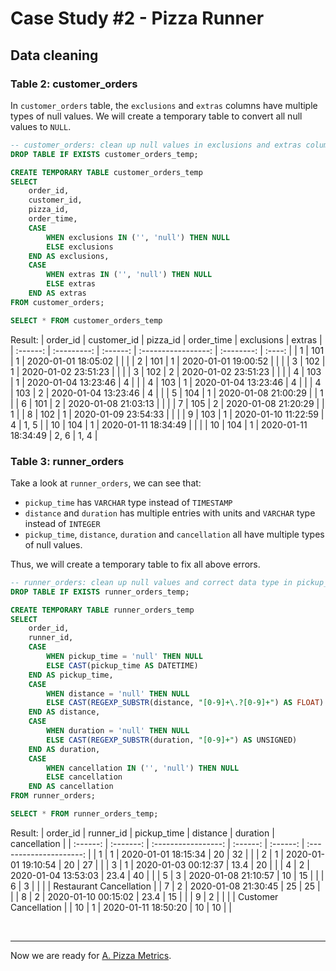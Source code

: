 # Case Study #2 - Pizza Runner

## Data cleaning

### Table 2: customer_orders

In `customer_orders` table, the `exclusions` and `extras` columns have multiple types of null values. We will create a temporary table to convert all null values to `NULL`.

``` sql
-- customer_orders: clean up null values in exclusions and extras columns
DROP TABLE IF EXISTS customer_orders_temp;

CREATE TEMPORARY TABLE customer_orders_temp
SELECT
	order_id,
    customer_id,
    pizza_id,
    order_time,
    CASE
		WHEN exclusions IN ('', 'null') THEN NULL
        ELSE exclusions
	END AS exclusions,
    CASE
		WHEN extras IN ('', 'null') THEN NULL
        ELSE extras
	END AS extras
FROM customer_orders;

SELECT * FROM customer_orders_temp
```
Result:
| order_id | customer_id | pizza_id |     order_time      | exclusions | extras |
| :------: | :---------: | :------: | :-----------------: | :--------: | :----: |
|    1     |     101     |    1     | 2020-01-01 18:05:02 |            |        |
|    2     |     101     |    1     | 2020-01-01 19:00:52 |            |        |
|    3     |     102     |    1     | 2020-01-02 23:51:23 |            |        |
|    3     |     102     |    2     | 2020-01-02 23:51:23 |            |        |
|    4     |     103     |    1     | 2020-01-04 13:23:46 |     4      |        |
|    4     |     103     |    1     | 2020-01-04 13:23:46 |     4      |        |
|    4     |     103     |    2     | 2020-01-04 13:23:46 |     4      |        |
|    5     |     104     |    1     | 2020-01-08 21:00:29 |            |   1    |
|    6     |     101     |    2     | 2020-01-08 21:03:13 |            |        |
|    7     |     105     |    2     | 2020-01-08 21:20:29 |            |   1    |
|    8     |     102     |    1     | 2020-01-09 23:54:33 |            |        |
|    9     |     103     |    1     | 2020-01-10 11:22:59 |     4      |  1, 5  |
|    10    |     104     |    1     | 2020-01-11 18:34:49 |            |        |
|    10    |     104     |    1     | 2020-01-11 18:34:49 |    2, 6    |  1, 4  |

### Table 3: runner_orders
Take a look at `runner_orders`, we can see that:
* `pickup_time` has `VARCHAR` type instead of `TIMESTAMP` 
* `distance` and `duration` has multiple entries with units and `VARCHAR` type instead of `INTEGER`
* `pickup_time`, `distance`, `duration` and `cancellation` all have multiple types of null values.

Thus, we will create a temporary table to fix all above errors.

``` sql
-- runner_orders: clean up null values and correct data type in pickup_time, distance, duration and cancellation columns 
DROP TABLE IF EXISTS runner_orders_temp;

CREATE TEMPORARY TABLE runner_orders_temp
SELECT 
	order_id,
	runner_id,
    CASE
		WHEN pickup_time = 'null' THEN NULL
        ELSE CAST(pickup_time AS DATETIME)
	END AS pickup_time,
	CASE
		WHEN distance = 'null' THEN NULL
        ELSE CAST(REGEXP_SUBSTR(distance, "[0-9]+\.?[0-9]+") AS FLOAT)
    END AS distance,
    CASE
		WHEN duration = 'null' THEN NULL
        ELSE CAST(REGEXP_SUBSTR(duration, "[0-9]+") AS UNSIGNED)
    END AS duration,
    CASE
		WHEN cancellation IN ('', 'null') THEN NULL
        ELSE cancellation
	END AS cancellation
FROM runner_orders;

SELECT * FROM runner_orders_temp;
```
Result:
| order_id | runner_id |     pickup_time     | distance | duration |      cancellation       |
| :------: | :-------: | :-----------------: | :------: | :------: | :---------------------: |
|    1     |     1     | 2020-01-01 18:15:34 |    20    |    32    |                         |
|    2     |     1     | 2020-01-01 19:10:54 |    20    |    27    |                         |
|    3     |     1     | 2020-01-03 00:12:37 |   13.4   |    20    |                         |
|    4     |     2     | 2020-01-04 13:53:03 |   23.4   |    40    |                         |
|    5     |     3     | 2020-01-08 21:10:57 |    10    |    15    |                         |
|    6     |     3     |                     |          |          | Restaurant Cancellation |
|    7     |     2     | 2020-01-08 21:30:45 |    25    |    25    |                         |
|    8     |     2     | 2020-01-10 00:15:02 |   23.4   |    15    |                         |
|    9     |     2     |                     |          |          |  Customer Cancellation  |
|    10    |     1     | 2020-01-11 18:50:20 |    10    |    10    |                         |

<br>

***
Now we are ready for [A. Pizza Metrics](./A.%20Pizza%20Metrics.md).